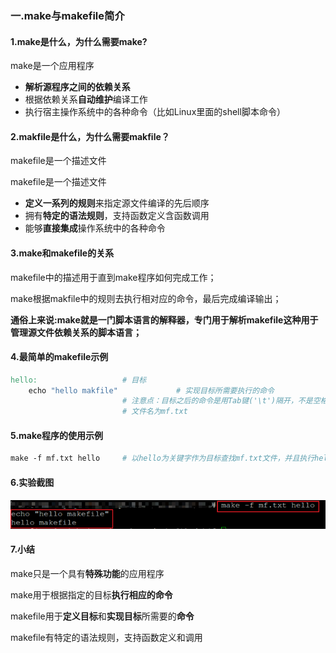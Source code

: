### 一.make与makefile简介
#### 1.make是什么，为什么需要make?

make是一个应用程序

* **解析源程序之间的依赖关系**
* 根据依赖关系**自动维护**编译工作
* 执行宿主操作系统中的各种命令（比如Linux里面的shell脚本命令）

#### 2.makfile是什么，为什么需要makfile？

makefile是一个描述文件

makefile是一个描述文件

* **定义一系列的规则**来指定源文件编译的先后顺序
* 拥有**特定的语法规则**，支持函数定义含函数调用
* 能够**直接集成**操作系统中的各种命令

#### 3.make和makefile的关系

makefile中的描述用于直到make程序如何完成工作；

make根据makfile中的规则去执行相对应的命令，最后完成编译输出；

**通俗上来说:make就是一门脚本语言的解释器，专门用于解析makefile这种用于管理源文件依赖关系的脚本语言；**

#### 4.最简单的makefile示例

```makefile
hello:					 # 目标
	echo "hello makfile"             # 实现目标所需要执行的命令
				         # 注意点：目标之后的命令是用Tab键('\t')隔开，不是空格
				         # 文件名为mf.txt
```

#### 5.make程序的使用示例

```makefile
make -f mf.txt hello     # 以hello为关键字作为目标查找mf.txt文件，并且执行hello处的命令
```

#### 6.实验截图

![image-20210313213121384](1.第一课make和makefile.assets/image-20210313213121384.png)

#### 7.小结

make只是一个具有**特殊功能**的应用程序

make用于根据指定的目标**执行相应的命令**

makefile用于**定义目标**和**实现目标**所需要的**命令**

makefile有特定的语法规则，支持函数定义和调用
